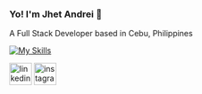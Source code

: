 ### Yo! I'm Jhet Andrei 👋

A Full Stack Developer based in Cebu, Philippines

[![My Skills](https://skillicons.dev/icons?i=js,html,css,bootstrap,git,java,jquery,spring)](https://skillicons.dev)

[<img src='https://cdn.jsdelivr.net/npm/simple-icons@3.0.1/icons/linkedin.svg' alt='linkedin' height='40'>](https://www.linkedin.com/in/jhet-andrei-dizon-0ba0782a2/)  [<img src='https://cdn.jsdelivr.net/npm/simple-icons@3.0.1/icons/instagram.svg' alt='instagram' height='40'>](https://www.instagram.com/jhiiiitt/)  
